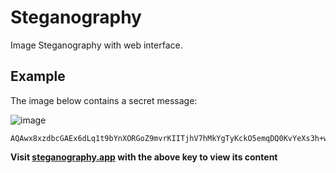 # Steganography

Image Steganography with web interface.

## Example

The image below contains a secret message:

![image](https://user-images.githubusercontent.com/56021306/196000250-da01bb5c-a8da-46f7-90ba-c28dafbcf372.png)

```text
AQAwx8xzdbcGAEx6dLq1t9bYnXORGoZ9mvrKIITjhV7hMkYgTyKckO5emqDQ0KvYeXs3h+wz
```

**Visit [steganography.app](https://steganography.app/codec/decode) with the above key to view its content**
